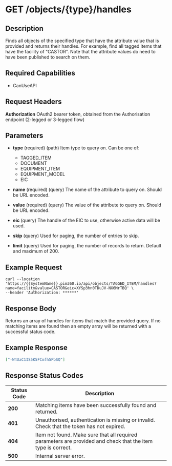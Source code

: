 # GET /objects/{type}/handles

## Description
Finds all objects of the specified type that have the attribute value that is provided and returns their handles. For example, find all tagged items that have the facility of "CASTOR". Note that the attribute values do need to have been published to search on them.

## Required Capabilities

* CanUseAPI

## Request Headers

**Authorization** OAuth2 bearer token, obtained from the Authorisation endpoint (2-legged or 3-legged flow)

## Parameters

* **type** (required) (path) Item type to query on. Can be one of:  
    * TAGGED_ITEM
    * DOCUMENT
    * EQUIPMENT_ITEM
    * EQUIPMENT_MODEL
    * EIC

* **name** (required) (query) The name of the attribute to query on. Should be URL encoded.

* **value** (required) (query) The value of the attribute to query on. Should be URL encoded.

* **eic** (query) The handle of the EIC to use, otherwise active data will be used.

* **skip** (query) Used for paging, the number of entries to skip.

* **limit** (query) Used for paging, the number of records to return. Default and maximum of 200.

## Example Request
```
curl --location 'https://{{SystemName}}.pim360.io/api/objects/TAGGED_ITEM/handles?name=facility&value=CASTOR&eic=XYSp3hn0TDuJV-NX6MrTBQ' \
--header 'Authorization: ******'
```

## Response Body
Returns an array of handles for items that match the provided query. If no matching items are found then an empty array will be returned with a successful status code.

## Example Response
```JSON
["-W4UaC1IS5K5FCmfh5PbSQ"]
```

## Response Status Codes
| Status Code | Description |
| -------- | ------- |
|**200**|Matching items have been successfully found and returned.|
|**401** |Unauthorised, authentication is missing or invalid. Check that the token has not expired.|
|**404** |Item not found. Make sure that all required parameters are provided and check that the item type is correct.|
|**500** |Internal server error.|

